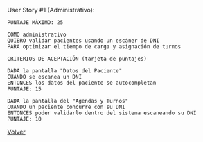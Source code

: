 User Story #1 (Administrativo):

    PUNTAJE MÁXIMO: 25
    
    COMO administrativo
    QUIERO validar pacientes usando un escáner de DNI
    PARA optimizar el tiempo de carga y asignación de turnos
    
    CRITERIOS DE ACEPTACIÓN (tarjeta de puntajes)

    DADA la pantalla "Datos del Paciente" 
    CUANDO se escanea un DNI
    ENTONCES los datos del paciente se autocompletan
    PUNTAJE: 15

    DADA la pantalla del "Agendas y Turnos"
    CUANDO un paciente concurre con su DNI
    ENTONCES poder validarlo dentro del sistema escaneando su DNI
    PUNTAJE: 10

[Volver](workshop.md)